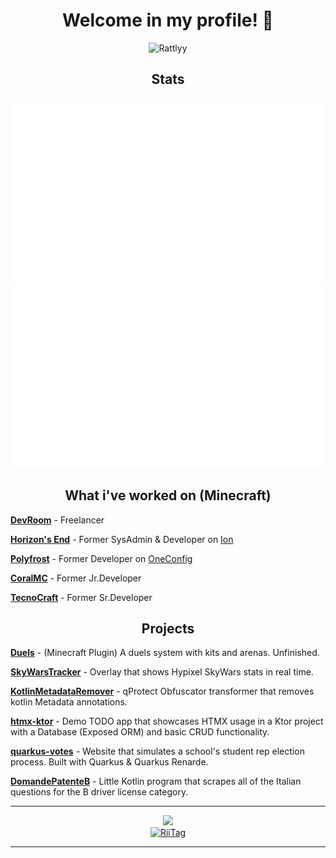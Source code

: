<h1 align="center">Welcome in my profile! 👋</h1>
<p align="center"> 
<img src="https://komarev.com/ghpvc/?username=Rattlyy" alt="Rattlyy" />
</p>

<h2 align="center"> Stats</h2>
<p align="center">
<img src="https://raw.githubusercontent.com/Rattlyy/generateStats/master/generated/overview.svg#gh-dark-mode-only">
<img src="https://raw.githubusercontent.com/Rattlyy/generateStats/master/generated/languages.svg#gh-dark-mode-only">
</p>

<h2 align="center"> What i've worked on (Minecraft) </h2>

[**DevRoom**](https://devroomteam.com/) - Freelancer

[**Horizon's End**](https://github.com/HorizonsEndMC) - Former SysAdmin & Developer on [Ion](https://github.com/HorizonsEndMC/Ion/)

[**Polyfrost**](https://polyfrost.org) - Former Developer on [OneConfig](https://github.com/Polyfrost/OneConfig)

[**CoralMC**](https://www.coralmc.it/) - Former Jr.Developer

[**TecnoCraft**](https://tecnocraft.net/) - Former Sr.Developer

<h2 align="center"> Projects</h2>

[**Duels**](https://github.com/Rattlyy/Duels) - (Minecraft Plugin) A duels system with kits and arenas. Unfinished.

[**SkyWarsTracker**](https://github.com/Rattlyy/SkywarsTracker) - Overlay that shows Hypixel SkyWars stats in real time.

[**KotlinMetadataRemover**](https://github.com/Rattlyy/KotlinMetadataRemover) - qProtect Obfuscator transformer that removes kotlin Metadata annotations.

[**htmx-ktor**](https://github.com/Rattlyy/htmx-ktor) - Demo TODO app that showcases HTMX usage in a Ktor project with a Database (Exposed ORM) and basic CRUD functionality.

[**quarkus-votes**](https://github.com/Rattlyy/quarkus-votes) - Website that simulates a school's student rep election process. Built with Quarkus & Quarkus Renarde.

[**DomandePatenteB**](https://github.com/Rattlyy/DomandePatenteB) - Little Kotlin program that scrapes all of the Italian questions for the B driver license category.

<hr />
<p align="center">
<img src="https://discord.c99.nl/widget/theme-2/573481869937606696.png" /> <br />
<a href="https://tag.rc24.xyz/user/573481869937606696"><img src="https://tag.rc24.xyz/573481869937606696/tag.png" alt="RiiTag" /></a>
</p>
<hr />
